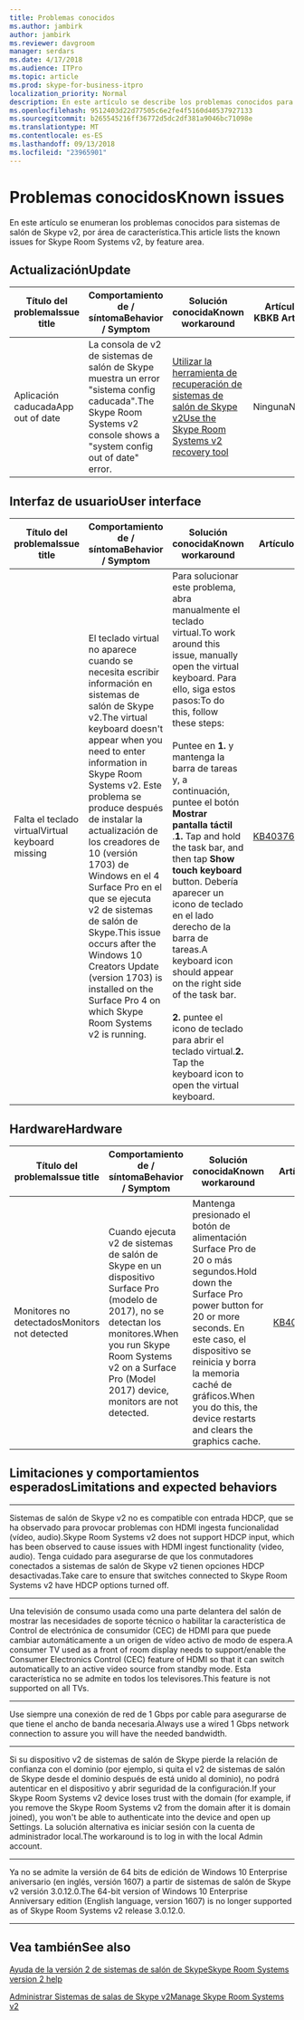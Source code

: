 ```yaml
---
title: Problemas conocidos
ms.author: jambirk
author: jambirk
ms.reviewer: davgroom
manager: serdars
ms.date: 4/17/2018
ms.audience: ITPro
ms.topic: article
ms.prod: skype-for-business-itpro
localization_priority: Normal
description: En este artículo se describe los problemas conocidos para sistemas de salón de Skype v2, por área de característica.
ms.openlocfilehash: 9512403d22d77505c6e2fe4f5160d40537927133
ms.sourcegitcommit: b265545216ff36772d5dc2df381a9046bc71098e
ms.translationtype: MT
ms.contentlocale: es-ES
ms.lasthandoff: 09/13/2018
ms.locfileid: "23965901"
---
```

# <a name="known-issues"></a><span data-ttu-id="dd0a6-103">Problemas conocidos</span><span class="sxs-lookup"><span data-stu-id="dd0a6-103">Known issues</span></span> 
 
<span data-ttu-id="dd0a6-104">En este artículo se enumeran los problemas conocidos para sistemas de salón de Skype v2, por área de característica.</span><span class="sxs-lookup"><span data-stu-id="dd0a6-104">This article lists the known issues for Skype Room Systems v2, by feature area.</span></span>
<!-- If we get word that one of these issues no longer applies, contact meerak@microsoft.com or msmets@microsoft.com and let them know to EoL the corresponding KB  -->

<span data-ttu-id="dd0a6-105"><a name="update"> </a></span><span class="sxs-lookup"><span data-stu-id="dd0a6-105"></span></span>  
## <a name="update"></a><span data-ttu-id="dd0a6-106">Actualización</span><span class="sxs-lookup"><span data-stu-id="dd0a6-106">Update</span></span> 

| <span data-ttu-id="dd0a6-107">Título del problema</span><span class="sxs-lookup"><span data-stu-id="dd0a6-107">Issue title</span></span> |  <span data-ttu-id="dd0a6-108">Comportamiento de \/ síntoma</span><span class="sxs-lookup"><span data-stu-id="dd0a6-108">Behavior \/ Symptom</span></span> | <span data-ttu-id="dd0a6-109">Solución conocida</span><span class="sxs-lookup"><span data-stu-id="dd0a6-109">Known workaround</span></span> | <span data-ttu-id="dd0a6-110">Artículo KB</span><span class="sxs-lookup"><span data-stu-id="dd0a6-110">KB Article</span></span> |
|  ---        |      ---             |   ---            | --- |
|  <span data-ttu-id="dd0a6-111">Aplicación caducada</span><span class="sxs-lookup"><span data-stu-id="dd0a6-111">App out of date</span></span>         |    <span data-ttu-id="dd0a6-112">La consola de v2 de sistemas de salón de Skype muestra un error "sistema config caducada".</span><span class="sxs-lookup"><span data-stu-id="dd0a6-112">The Skype Room Systems v2 console shows a "system config out of date" error.</span></span>                |   [<span data-ttu-id="dd0a6-113">Utilizar la herramienta de recuperación de sistemas de salón de Skype v2</span><span class="sxs-lookup"><span data-stu-id="dd0a6-113">Use the Skype Room Systems v2 recovery tool</span></span>](recovery-tool.md)             |  <span data-ttu-id="dd0a6-114">Ninguna</span><span class="sxs-lookup"><span data-stu-id="dd0a6-114">None</span></span> |


<span data-ttu-id="dd0a6-115"><a name="OS-conflicts"> </a></span><span class="sxs-lookup"><span data-stu-id="dd0a6-115"></span></span>  
## <a name="user-interface"></a><span data-ttu-id="dd0a6-116">Interfaz de usuario</span><span class="sxs-lookup"><span data-stu-id="dd0a6-116">User interface</span></span> 

| <span data-ttu-id="dd0a6-117">Título del problema</span><span class="sxs-lookup"><span data-stu-id="dd0a6-117">Issue title</span></span> |  <span data-ttu-id="dd0a6-118">Comportamiento de \/ síntoma</span><span class="sxs-lookup"><span data-stu-id="dd0a6-118">Behavior \/ Symptom</span></span> | <span data-ttu-id="dd0a6-119">Solución conocida</span><span class="sxs-lookup"><span data-stu-id="dd0a6-119">Known workaround</span></span> | <span data-ttu-id="dd0a6-120">Artículo KB</span><span class="sxs-lookup"><span data-stu-id="dd0a6-120">KB Article</span></span> |
|  ---        |      ---             |   ---            | --- |
|<span data-ttu-id="dd0a6-121">Falta el teclado virtual</span><span class="sxs-lookup"><span data-stu-id="dd0a6-121">Virtual keyboard missing</span></span>   | <span data-ttu-id="dd0a6-122">El teclado virtual no aparece cuando se necesita escribir información en sistemas de salón de Skype v2.</span><span class="sxs-lookup"><span data-stu-id="dd0a6-122">The virtual keyboard doesn't appear when you need to enter information in Skype Room Systems v2.</span></span> <span data-ttu-id="dd0a6-123">Este problema se produce después de instalar la actualización de los creadores de 10 (versión 1703) de Windows en el 4 Surface Pro en el que se ejecuta v2 de sistemas de salón de Skype.</span><span class="sxs-lookup"><span data-stu-id="dd0a6-123">This issue occurs after the Windows 10 Creators Update (version 1703) is installed on the Surface Pro 4 on which Skype Room Systems v2 is running.</span></span> | <span data-ttu-id="dd0a6-124">Para solucionar este problema, abra manualmente el teclado virtual.</span><span class="sxs-lookup"><span data-stu-id="dd0a6-124">To work around this issue, manually open the virtual keyboard.</span></span> <span data-ttu-id="dd0a6-125">Para ello, siga estos pasos:</span><span class="sxs-lookup"><span data-stu-id="dd0a6-125">To do this, follow these steps:</span></span><br><br> <span data-ttu-id="dd0a6-126">Puntee en **1.** y mantenga la barra de tareas y, a continuación, puntee el botón **Mostrar pantalla táctil** .</span><span class="sxs-lookup"><span data-stu-id="dd0a6-126">**1.** Tap and hold the task bar, and then tap **Show touch keyboard** button.</span></span> <span data-ttu-id="dd0a6-127">Debería aparecer un icono de teclado en el lado derecho de la barra de tareas.</span><span class="sxs-lookup"><span data-stu-id="dd0a6-127">A keyboard icon should appear on the right side of the task bar.</span></span> <br><br> <span data-ttu-id="dd0a6-128">**2.** puntee el icono de teclado para abrir el teclado virtual.</span><span class="sxs-lookup"><span data-stu-id="dd0a6-128">**2.** Tap the keyboard icon to open the virtual keyboard.</span></span> | [<span data-ttu-id="dd0a6-129">KB4037694</span><span class="sxs-lookup"><span data-stu-id="dd0a6-129">KB4037694</span></span>](https://support.microsoft.com/en-us/help/4037694/virtual-keyboard-missing-in-skype-room-systems-v2) | 
   

<span data-ttu-id="dd0a6-130"><a name="Hardware"> </a></span><span class="sxs-lookup"><span data-stu-id="dd0a6-130"></span></span>  
## <a name="hardware"></a><span data-ttu-id="dd0a6-131">Hardware</span><span class="sxs-lookup"><span data-stu-id="dd0a6-131">Hardware</span></span>

| <span data-ttu-id="dd0a6-132">Título del problema</span><span class="sxs-lookup"><span data-stu-id="dd0a6-132">Issue title</span></span> |  <span data-ttu-id="dd0a6-133">Comportamiento de \/ síntoma</span><span class="sxs-lookup"><span data-stu-id="dd0a6-133">Behavior \/ Symptom</span></span> | <span data-ttu-id="dd0a6-134">Solución conocida</span><span class="sxs-lookup"><span data-stu-id="dd0a6-134">Known workaround</span></span> | <span data-ttu-id="dd0a6-135">Artículo KB</span><span class="sxs-lookup"><span data-stu-id="dd0a6-135">KB Article</span></span> |
|  ---        |      ---             |   ---            |   --- |
| <span data-ttu-id="dd0a6-136">Monitores no detectados</span><span class="sxs-lookup"><span data-stu-id="dd0a6-136">Monitors not detected</span></span> | <span data-ttu-id="dd0a6-137">Cuando ejecuta v2 de sistemas de salón de Skype en un dispositivo Surface Pro (modelo de 2017), no se detectan los monitores.</span><span class="sxs-lookup"><span data-stu-id="dd0a6-137">When you run Skype Room Systems v2 on a Surface Pro (Model 2017) device, monitors are not detected.</span></span> |  <span data-ttu-id="dd0a6-138">Mantenga presionado el botón de alimentación Surface Pro de 20 o más segundos.</span><span class="sxs-lookup"><span data-stu-id="dd0a6-138">Hold down the Surface Pro power button for 20 or more seconds.</span></span> <span data-ttu-id="dd0a6-139">En este caso, el dispositivo se reinicia y borra la memoria caché de gráficos.</span><span class="sxs-lookup"><span data-stu-id="dd0a6-139">When you do this, the device restarts and clears the graphics cache.</span></span> |[<span data-ttu-id="dd0a6-140">KB4055681</span><span class="sxs-lookup"><span data-stu-id="dd0a6-140">KB4055681</span></span>](https://support.microsoft.com/en-us/help/4055681/monitors-are-not-detected-when-you-run-skype-room-systems-on-a-surface)       | 
          
<span data-ttu-id="dd0a6-141"><a name="Limits"> </a></span><span class="sxs-lookup"><span data-stu-id="dd0a6-141"></span></span>
## <a name="limitations-and-expected-behaviors"></a><span data-ttu-id="dd0a6-142">Limitaciones y comportamientos esperados</span><span class="sxs-lookup"><span data-stu-id="dd0a6-142">Limitations and expected behaviors</span></span>
***
<span data-ttu-id="dd0a6-143">Sistemas de salón de Skype v2 no es compatible con entrada HDCP, que se ha observado para provocar problemas con HDMI ingesta funcionalidad (vídeo, audio).</span><span class="sxs-lookup"><span data-stu-id="dd0a6-143">Skype Room Systems v2 does not support HDCP input, which has been observed to cause issues with HDMI ingest functionality (video, audio).</span></span> <span data-ttu-id="dd0a6-144">Tenga cuidado para asegurarse de que los conmutadores conectados a sistemas de salón de Skype v2 tienen opciones HDCP desactivadas.</span><span class="sxs-lookup"><span data-stu-id="dd0a6-144">Take care to ensure that switches connected to Skype Room Systems v2 have HDCP options turned off.</span></span> 
***
<span data-ttu-id="dd0a6-145">Una televisión de consumo usada como una parte delantera del salón de mostrar las necesidades de soporte técnico o habilitar la característica de Control de electrónica de consumidor (CEC) de HDMI para que puede cambiar automáticamente a un origen de vídeo activo de modo de espera.</span><span class="sxs-lookup"><span data-stu-id="dd0a6-145">A consumer TV used as a front of room display needs to support/enable the Consumer Electronics Control (CEC) feature of HDMI so that it can switch automatically to an active video source from standby mode.</span></span> <span data-ttu-id="dd0a6-146">Esta característica no se admite en todos los televisores.</span><span class="sxs-lookup"><span data-stu-id="dd0a6-146">This feature is not supported on all TVs.</span></span> 
***
<span data-ttu-id="dd0a6-147">Use siempre una conexión de red de 1 Gbps por cable para asegurarse de que tiene el ancho de banda necesaria.</span><span class="sxs-lookup"><span data-stu-id="dd0a6-147">Always use a wired 1 Gbps network connection to assure you will have the needed bandwidth.</span></span> 
***
<span data-ttu-id="dd0a6-148">Si su dispositivo v2 de sistemas de salón de Skype pierde la relación de confianza con el dominio (por ejemplo, si quita el v2 de sistemas de salón de Skype desde el dominio después de está unido al dominio), no podrá autenticar en el dispositivo y abrir seguridad de la configuración.</span><span class="sxs-lookup"><span data-stu-id="dd0a6-148">If your Skype Room Systems v2 device loses trust with the domain (for example, if you remove the Skype Room Systems v2 from the domain after it is domain joined), you won't be able to authenticate into the device and open up Settings.</span></span> <span data-ttu-id="dd0a6-149">La solución alternativa es iniciar sesión con la cuenta de administrador local.</span><span class="sxs-lookup"><span data-stu-id="dd0a6-149">The workaround is to log in with the local Admin account.</span></span> 
***
<span data-ttu-id="dd0a6-150">Ya no se admite la versión de 64 bits de edición de Windows 10 Enterprise aniversario (en inglés, versión 1607) a partir de sistemas de salón de Skype v2 versión 3.0.12.0.</span><span class="sxs-lookup"><span data-stu-id="dd0a6-150">The 64-bit version of Windows 10 Enterprise Anniversary edition (English language, version 1607) is no longer supported as of Skype Room Systems v2 release 3.0.12.0.</span></span> 
***

<span data-ttu-id="dd0a6-151"><a name="See"> </a></span><span class="sxs-lookup"><span data-stu-id="dd0a6-151"></span></span>  
## <a name="see-also"></a><span data-ttu-id="dd0a6-152">Vea también</span><span class="sxs-lookup"><span data-stu-id="dd0a6-152">See also</span></span>

[<span data-ttu-id="dd0a6-153">Ayuda de la versión 2 de sistemas de salón de Skype</span><span class="sxs-lookup"><span data-stu-id="dd0a6-153">Skype Room Systems version 2 help</span></span>](https://support.office.com/en-us/article/Skype-Room-Systems-version-2-help-e667f40e-5aab-40c1-bd68-611fe0002ba2)

[<span data-ttu-id="dd0a6-154">Administrar Sistemas de salas de Skype v2</span><span class="sxs-lookup"><span data-stu-id="dd0a6-154">Manage Skype Room Systems v2</span></span>](skype-room-systems-v2.md)